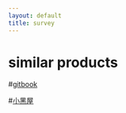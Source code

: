 ```yaml
---
layout: default
title: survey
---
```

# similar products
#[gitbook](https://www.gitbook.com/)

#[小黑屋](http://www.mochiwang.com/)